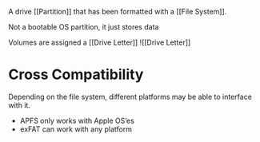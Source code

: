 A drive [[Partition]] that has been formatted with a [[File System]]. 

Not a bootable OS partition, it just stores data

Volumes are assigned a [[Drive Letter]] ![[Drive Letter]]
# Cross Compatibility

Depending on the file system, different platforms may be able to interface with it.
- APFS only works with Apple OS’es
- exFAT can work with any platform